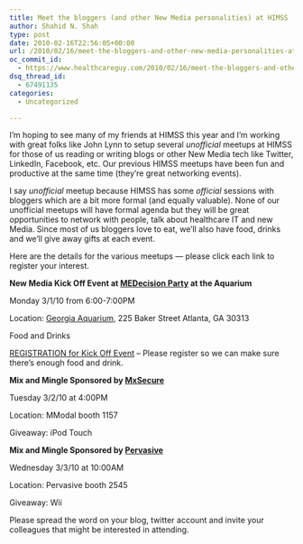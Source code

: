 ```yaml
---
title: Meet the bloggers (and other New Media personalities) at HIMSS
author: Shahid N. Shah
type: post
date: 2010-02-16T22:56:05+00:00
url: /2010/02/16/meet-the-bloggers-and-other-new-media-personalities-at-himss/
oc_commit_id:
  - https://www.healthcareguy.com/2010/02/16/meet-the-bloggers-and-other-new-media-personalities-at-himss/1478770546
dsq_thread_id:
  - 67491135
categories:
  - Uncategorized

---
```

I&#8217;m hoping to see many of my friends at HIMSS this year and I&#8217;m working with great folks like John Lynn to setup several _unofficial_ meetups at HIMSS for those of us reading or writing blogs or other New Media tech like Twitter, LinkedIn, Facebook, etc. Our previous HIMSS meetups have been fun and productive at the same time (they&#8217;re great networking events).

I say _unofficial_ meetup because HIMSS has some _official_ sessions with bloggers which are a bit more formal (and equally valuable). None of our unofficial meetups will have formal agenda but they will be great opportunities to network with people, talk about healthcare IT and new Media. Since most of us bloggers love to eat, we’ll also have food, drinks and we&#8217;ll give away gifts at each event.

Here are the details for the various meetups &#8212; please click each link to register your interest.
  
**New Media Kick Off Event at [MEDecision Party][1] at the Aquarium**
  
Monday 3/1/10 from 6:00-7:00PM
  
Location: [Georgia Aquarium][2], 225 Baker Street Atlanta, GA 30313
  
Food and Drinks
  
[REGISTRATION for Kick Off Event][3] – Please register so we can make sure there’s enough food and drink.

**Mix and Mingle Sponsored by [MxSecure][4]**
  
Tuesday 3/2/10 at 4:00PM
  
Location: MModal booth 1157
  
Giveaway: iPod Touch

**Mix and Mingle Sponsored by [Pervasive][5]**
  
Wednesday 3/3/10 at 10:00AM
  
Location: Pervasive booth 2545
  
Giveaway: Wii

Please spread the word on your blog, twitter account and invite your colleagues that might be interested in attending.

 [1]: http://www.medecision.com/Content.aspx?cid=200.0
 [2]: http://maps.google.com/maps?q=225+Baker+Street+Atlanta,+GA+30313&ie=UTF8&hq=&hnear=225+Baker+St+NW,+Atlanta,+Fulton,+Georgia+30313&gl=us&ei=jOpyS5HaNoOOswOOmPyrBQ&ved=0CAkQ8gEwAA&z=16
 [3]: http://www.emrandhipaa.com/2010-new-media-meetup-at-himss-registration/
 [4]: http://www.mxsecure.com/emr-and-hipaa/
 [5]: http://www.pervasiveintegration.com/industry/Pages/healthcare_data_integration.aspx